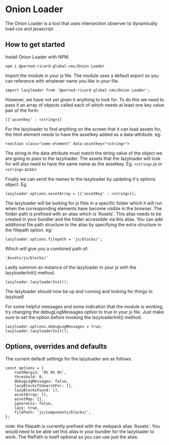 # Onion Loader 

The Onion Loader is a tool that uses intersection observer to dynamically load css and javascript.

## How to get started

Install Onion Loader with NPM.

    npm i @pernod-ricard-global-cms/Onion Loader

Import the module in your js file. The module uses a default export so you can reference with whatever name you like in your file.

    import lazyloader from '@pernod-ricard-global-cms/Onion Loader';

However, we have not yet given it anything to look for. To do this we need to pass it an array of objects called each of which needs at least one key value pair of the form:

    [{'assetKey' : <string>}]

For the lazyloader to find anything on the screen that it can load assets for, the html element needs to have the assetkey added as a data-attribute. eg:

    <section class="some-element" data-assetkey="<string>">

The string in the data attribute must match the string value of the object we are going to pass to the lazyloader. The assets that the lazyloader will look for will also need to have the same name as the assetkey. Eg.
    `<string>`.js
    or
    `<string>`.scss>

Finally we can send the names to the lazyloader by updating it's options object. Eg.

    lazyloader.options.assetArray = [{'assetKey' : <string>}];

The lazyloader will be looking for js files in a specific folder which it will run when the corresponding elements have become visible in the browser. The folder path is prefixed with an alias which is 'Assets'. This alias needs to be created in your bundler and the folder accessible via this alias. You can add additional file path structure to the alias by specifying the extra structure in the filepath option. eg:

    lazyloader.options.filepath = 'js/blocks/';

Which will give you a combined path of: 

    'Assets/js/blocks/'

Lastly summon an instance of the lazyloader in your js with the lazyloaderInit() method.

    lazyloader.lazyloaderInit();

The lazyloader should now be up and running and looking for things to lazyload!

For some helpful messages and some indication that the module is working, try changing the debugLogMessages option to true in your js file. Just make sure to set the option before invoking the lazyloaderInit() method.

    lazyloader.options.debugLogMessages = true;
    lazyloader.lazyloaderInit();

## Options, overrides and defaults

The current default settings for the lazyloader are as follows.

    const options = {
        rootMargin: '0% 0% 0%',
        threshold: 0,
        debugLogMessages: false,
        lazyBlocksToSearchFor: [],
        lazyBlocksFound: [],
        assetArray: [],
        assetMap: {},
        ignoreCss: false,
        lazy: true,
        filePath: 'js/components/blocks/',
    };

note: the filepath is currently prefixed with the webpack alias 'Assets'. You would need to be able set this alias in your bundler for the lazyloader to work. The filePath is itself optional so you can use just the alias.